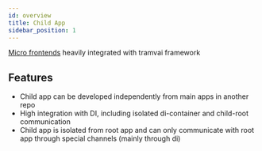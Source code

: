 ```yaml
---
id: overview
title: Child App
sidebar_position: 1
---
```


[Micro frontends](https://micro-frontends.org/) heavily integrated with tramvai framework

## Features

- Child app can be developed independently from main apps in another repo
- High integration with DI, including isolated di-container and child-root communication
- Child app is isolated from root app and can only communicate with root app through special channels (mainly through di)
